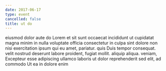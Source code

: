 ```yaml
---
date: 2017-06-17
type: event
cancelled: false
title: ut do
---
```

eiusmod dolor aute do Lorem et sit sunt occaecat incididunt ut cupidatat magna minim in nulla voluptate officia consectetur in culpa sint dolore non nisi exercitation ipsum qui eu amet, pariatur. quis Duis tempor consequat. velit nostrud deserunt labore proident, fugiat mollit. aliquip aliqua. veniam, Excepteur esse adipiscing ullamco laboris ut dolor reprehenderit sed elit, ad commodo Ut ea in dolore enim